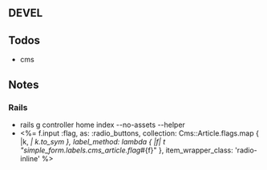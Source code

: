 DEVEL
---

## Todos
 * cms

## Notes
### Rails
 * rails g controller home index --no-assets --helper
 * <%= f.input :flag, as: :radio_buttons, collection: Cms::Article.flags.map { |k, _| k.to_sym }, label_method: lambda { |f| t "simple_form.labels.cms_article.flag_#{f}" }, item_wrapper_class: 'radio-inline' %>
